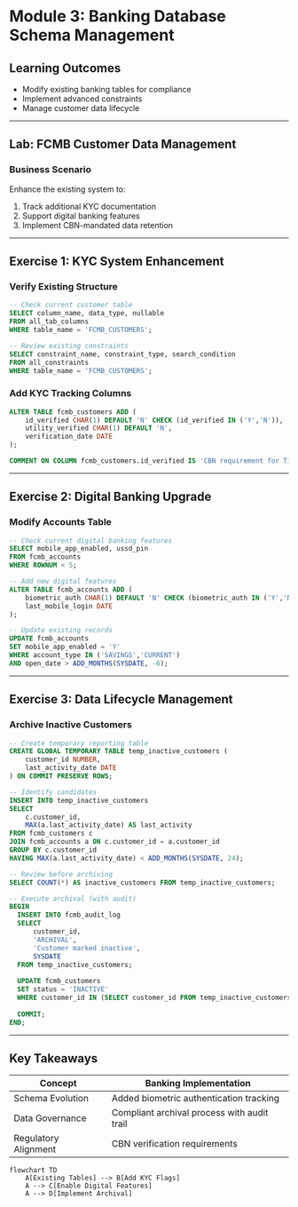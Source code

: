 # Module 3: Banking Database Schema Management

## Learning Outcomes
- Modify existing banking tables for compliance  
- Implement advanced constraints  
- Manage customer data lifecycle  

---

## Lab: FCMB Customer Data Management

### Business Scenario  
Enhance the existing system to:  
1. Track additional KYC documentation  
2. Support digital banking features  
3. Implement CBN-mandated data retention  

---

## Exercise 1: KYC System Enhancement

### Verify Existing Structure
```sql
-- Check current customer table
SELECT column_name, data_type, nullable 
FROM all_tab_columns 
WHERE table_name = 'FCMB_CUSTOMERS';

-- Review existing constraints
SELECT constraint_name, constraint_type, search_condition
FROM all_constraints
WHERE table_name = 'FCMB_CUSTOMERS';
```

### Add KYC Tracking Columns
```sql
ALTER TABLE fcmb_customers ADD (
    id_verified CHAR(1) DEFAULT 'N' CHECK (id_verified IN ('Y','N')),
    utility_verified CHAR(1) DEFAULT 'N',
    verification_date DATE
);

COMMENT ON COLUMN fcmb_customers.id_verified IS 'CBN requirement for Tier 3 accounts';
```

---

## Exercise 2: Digital Banking Upgrade

### Modify Accounts Table
```sql
-- Check current digital banking features
SELECT mobile_app_enabled, ussd_pin 
FROM fcmb_accounts 
WHERE ROWNUM < 5;

-- Add new digital features
ALTER TABLE fcmb_accounts ADD (
    biometric_auth CHAR(1) DEFAULT 'N' CHECK (biometric_auth IN ('Y','N')),
    last_mobile_login DATE
);

-- Update existing records
UPDATE fcmb_accounts 
SET mobile_app_enabled = 'Y'
WHERE account_type IN ('SAVINGS','CURRENT') 
AND open_date > ADD_MONTHS(SYSDATE, -6);
```

---

## Exercise 3: Data Lifecycle Management

### Archive Inactive Customers
```sql
-- Create temporary reporting table
CREATE GLOBAL TEMPORARY TABLE temp_inactive_customers (
    customer_id NUMBER,
    last_activity_date DATE
) ON COMMIT PRESERVE ROWS;

-- Identify candidates
INSERT INTO temp_inactive_customers
SELECT 
    c.customer_id,
    MAX(a.last_activity_date) AS last_activity
FROM fcmb_customers c
JOIN fcmb_accounts a ON c.customer_id = a.customer_id
GROUP BY c.customer_id
HAVING MAX(a.last_activity_date) < ADD_MONTHS(SYSDATE, 24);

-- Review before archiving
SELECT COUNT(*) AS inactive_customers FROM temp_inactive_customers;

-- Execute archival (with audit)
BEGIN
  INSERT INTO fcmb_audit_log
  SELECT 
      customer_id, 
      'ARCHIVAL', 
      'Customer marked inactive', 
      SYSDATE 
  FROM temp_inactive_customers;
  
  UPDATE fcmb_customers
  SET status = 'INACTIVE'
  WHERE customer_id IN (SELECT customer_id FROM temp_inactive_customers);
  
  COMMIT;
END;
```

---

## Key Takeaways  
| Concept | Banking Implementation |  
|---------|------------------------|  
| Schema Evolution | Added biometric authentication tracking |  
| Data Governance | Compliant archival process with audit trail |  
| Regulatory Alignment | CBN verification requirements |  

```mermaid
flowchart TD
    A[Existing Tables] --> B[Add KYC Flags]
    A --> C[Enable Digital Features]
    A --> D[Implement Archival]
```

